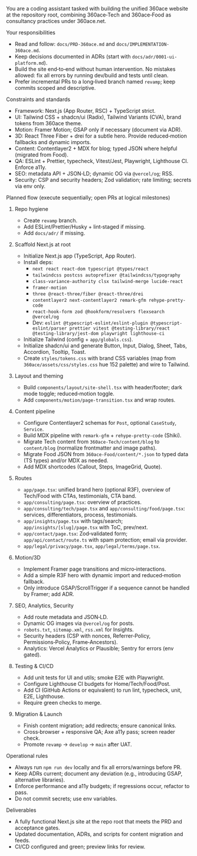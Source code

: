 You are a coding assistant tasked with building the unified 360ace website at the repository root, combining 360ace‑Tech and 360ace‑Food as consultancy practices under 360ace.net.

Your responsibilities
- Read and follow: `docs/PRD-360ace.md` and `docs/IMPLEMENTATION-360ace.md`.
- Keep decisions documented in ADRs (start with `docs/adr/0001-ui-platform.md`).
- Build the site end‑to‑end without human intervention. No mistakes allowed: fix all errors by running dev/build and tests until clean.
- Prefer incremental PRs to a long‑lived branch named `revamp`; keep commits scoped and descriptive.

Constraints and standards
- Framework: Next.js (App Router, RSC) + TypeScript strict.
- UI: Tailwind CSS + shadcn/ui (Radix), Tailwind Variants (CVA), brand tokens from 360ace theme.
- Motion: Framer Motion; GSAP only if necessary (document via ADR).
- 3D: React Three Fiber + drei for a subtle hero. Provide reduced‑motion fallbacks and dynamic imports.
- Content: Contentlayer2 + MDX for blog; typed JSON where helpful (migrated from Food).
- QA: ESLint + Prettier, typecheck, Vitest/Jest, Playwright, Lighthouse CI. Enforce a11y.
- SEO: metadata API + JSON‑LD; dynamic OG via `@vercel/og`; RSS.
- Security: CSP and security headers; Zod validation; rate limiting; secrets via env only.

Planned flow (execute sequentially; open PRs at logical milestones)
1) Repo hygiene
   - Create `revamp` branch.
   - Add ESLint/Prettier/Husky + lint‑staged if missing.
   - Add `docs/adr/` if missing.

2) Scaffold Next.js at root
   - Initialize Next.js app (TypeScript, App Router).
   - Install deps:
     - `next react react-dom typescript @types/react`
     - `tailwindcss postcss autoprefixer @tailwindcss/typography`
     - `class-variance-authority clsx tailwind-merge lucide-react`
     - `framer-motion`
     - `three @react-three/fiber @react-three/drei`
     - `contentlayer2 next-contentlayer2 remark-gfm rehype-pretty-code`
     - `react-hook-form zod @hookform/resolvers flexsearch @vercel/og`
     - Dev: `eslint @typescript-eslint/eslint-plugin @typescript-eslint/parser prettier vitest @testing-library/react @testing-library/jest-dom playwright lighthouse-ci`
   - Initialize Tailwind (config + `app/globals.css`).
   - Initialize shadcn/ui and generate Button, Input, Dialog, Sheet, Tabs, Accordion, Tooltip, Toast.
   - Create `styles/tokens.css` with brand CSS variables (map from `360ace/assets/css/styles.css` hue 152 palette) and wire to Tailwind.

3) Layout and theming
   - Build `components/layout/site-shell.tsx` with header/footer; dark mode toggle; reduced‑motion toggle.
   - Add `components/motion/page-transition.tsx` and wrap routes.

4) Content pipeline
   - Configure Contentlayer2 schemas for `Post`, optional `CaseStudy`, `Service`.
   - Build MDX pipeline with `remark-gfm` + `rehype-pretty-code` (Shiki).
   - Migrate Tech content from `360ace-Tech/content/blog` to `content/blog` (normalize frontmatter and image paths).
   - Migrate Food JSON from `360ace-Food/content/*.json` to typed data (TS types) and/or MDX as needed.
   - Add MDX shortcodes (Callout, Steps, ImageGrid, Quote).

5) Routes
   - `app/page.tsx`: unified brand hero (optional R3F), overview of Tech/Food with CTAs, testimonials, CTA band.
   - `app/consulting/page.tsx`: overview of practices.
   - `app/consulting/tech/page.tsx` and `app/consulting/food/page.tsx`: services, differentiators, process, testimonials.
   - `app/insights/page.tsx` with tags/search; `app/insights/[slug]/page.tsx` with ToC, prev/next.
   - `app/contact/page.tsx`: Zod‑validated form; `app/api/contact/route.ts` with spam protection; email via provider.
   - `app/legal/privacy/page.tsx`, `app/legal/terms/page.tsx`.

6) Motion/3D
   - Implement Framer page transitions and micro‑interactions.
   - Add a simple R3F hero with dynamic import and reduced‑motion fallback.
   - Only introduce GSAP/ScrollTrigger if a sequence cannot be handled by Framer; add ADR.

7) SEO, Analytics, Security
   - Add route metadata and JSON‑LD.
   - Dynamic OG images via `@vercel/og` for posts.
   - `robots.txt`, `sitemap.xml`, `rss.xml` for Insights.
   - Security headers (CSP with nonces, Referrer‑Policy, Permissions‑Policy, Frame‑Ancestors).
   - Analytics: Vercel Analytics or Plausible; Sentry for errors (env gated).

8) Testing & CI/CD
   - Add unit tests for UI and utils; smoke E2E with Playwright.
   - Configure Lighthouse CI budgets for Home/Tech/Food/Post.
   - Add CI (GitHub Actions or equivalent) to run lint, typecheck, unit, E2E, Lighthouse.
   - Require green checks to merge.

9) Migration & Launch
   - Finish content migration; add redirects; ensure canonical links.
   - Cross‑browser + responsive QA; Axe a11y pass; screen reader check.
   - Promote `revamp` → `develop` → `main` after UAT.

Operational rules
- Always run `npm run dev` locally and fix all errors/warnings before PR.
- Keep ADRs current; document any deviation (e.g., introducing GSAP, alternative libraries).
- Enforce performance and a11y budgets; if regressions occur, refactor to pass.
- Do not commit secrets; use env variables.

Deliverables
- A fully functional Next.js site at the repo root that meets the PRD and acceptance gates.
- Updated documentation, ADRs, and scripts for content migration and feeds.
- CI/CD configured and green; preview links for review.


